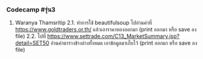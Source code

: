### Codecamp #รุ่น3
  1. Waranya Thamsritip
  2.1. ทำการใช้ beautifulsoup ไปอ่านค่าที่ https://www.goldtraders.or.th/ แล้วเอาราคาทองออกมา (print ออกมา หรือ save ลง file)
  2.2. ไปที่  https://www.settrade.com/C13_MarketSummary.jsp?detail=SET50 อ่านค่าตารางข้างล่างทั้งหมด เอาข้อมูลมาเก็บไว้ (print ออกมา หรือ save ลง file)
